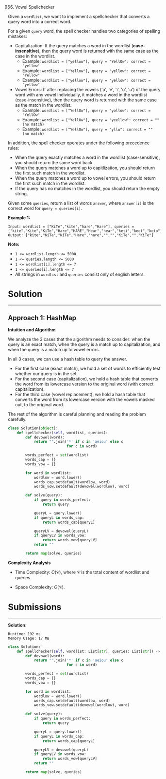 966. Vowel Spellchecker

Given a `wordlist`, we want to implement a spellchecker that converts a query word into a correct word.

For a given `query` word, the spell checker handles two categories of spelling mistakes:

* Capitalization: If the query matches a word in the wordlist (**case-insensitive**), then the query word is returned with the same case as the case in the wordlist.
    * Example: `wordlist = ["yellow"], query = "YellOw": correct = "yellow"`
    * Example: `wordlist = ["Yellow"], query = "yellow": correct = "Yellow"`
    * Example: `wordlist = ["yellow"], query = "yellow": correct = "yellow"`
* Vowel Errors: If after replacing the vowels ('a', 'e', 'i', 'o', 'u') of the query word with any vowel individually, it matches a word in the wordlist (case-insensitive), then the query word is returned with the same case as the match in the wordlist.
    * Example: `wordlist = ["YellOw"], query = "yollow": correct = "YellOw"`
    * Example: `wordlist = ["YellOw"], query = "yeellow": correct = "" (no match)`
    * Example: `wordlist = ["YellOw"], query = "yllw": correct = "" (no match)`

In addition, the spell checker operates under the following precedence rules:

* When the query exactly matches a word in the wordlist (case-sensitive), you should return the same word back.
* When the query matches a word up to capitlization, you should return the first such match in the wordlist.
* When the query matches a word up to vowel errors, you should return the first such match in the wordlist.
* If the query has no matches in the wordlist, you should return the empty string.

Given some `queries`, return a list of words `answer`, where `answer[i]` is the correct word for `query = queries[i]`.

 

**Example 1:**
```
Input: wordlist = ["KiTe","kite","hare","Hare"], queries = ["kite","Kite","KiTe","Hare","HARE","Hear","hear","keti","keet","keto"]
Output: ["kite","KiTe","KiTe","Hare","hare","","","KiTe","","KiTe"]
```

**Note:**

* `1 <= wordlist.length <= 5000`
* `1 <= queries.length <= 5000`
* `1 <= wordlist[i].length <= 7`
* `1 <= queries[i].length <= 7`
* All strings in `wordlist` and `queries` consist only of english letters.

# Solution
---
## Approach 1: HashMap
**Intuition and Algorithm**

We analyze the 3 cases that the algorithm needs to consider: when the query is an exact match, when the query is a match up to capitalization, and when the query is a match up to vowel errors.

In all 3 cases, we can use a hash table to query the answer.

* For the first case (exact match), we hold a set of words to efficiently test whether our query is in the set.
* For the second case (capitalization), we hold a hash table that converts the word from its lowercase version to the original word (with correct capitalization).
* For the third case (vowel replacement), we hold a hash table that converts the word from its lowercase version with the vowels masked out, to the original word.

The rest of the algorithm is careful planning and reading the problem carefully.

```python
class Solution(object):
    def spellchecker(self, wordlist, queries):
        def devowel(word):
            return "".join('*' if c in 'aeiou' else c
                           for c in word)

        words_perfect = set(wordlist)
        words_cap = {}
        words_vow = {}

        for word in wordlist:
            wordlow = word.lower()
            words_cap.setdefault(wordlow, word)
            words_vow.setdefault(devowel(wordlow), word)

        def solve(query):
            if query in words_perfect:
                return query

            queryL = query.lower()
            if queryL in words_cap:
                return words_cap[queryL]

            queryLV = devowel(queryL)
            if queryLV in words_vow:
                return words_vow[queryLV]
            return ""

        return map(solve, queries)
```

**Complexity Analysis**

* Time Complexity: $O(\mathcal{C})$, where $\mathcal{C}$ is the total content of wordlist and queries.

* Space Complexity: $O(\mathcal{C})$.

# Submissions
---
**Solution:**
```
Runtime: 192 ms
Memory Usage: 17 MB
```
```python
class Solution:
    def spellchecker(self, wordlist: List[str], queries: List[str]) -> List[str]:
        def devowel(word):
            return "".join('*' if c in 'aeiou' else c
                           for c in word)

        words_perfect = set(wordlist)
        words_cap = {}
        words_vow = {}

        for word in wordlist:
            wordlow = word.lower()
            words_cap.setdefault(wordlow, word)
            words_vow.setdefault(devowel(wordlow), word)

        def solve(query):
            if query in words_perfect:
                return query

            queryL = query.lower()
            if queryL in words_cap:
                return words_cap[queryL]

            queryLV = devowel(queryL)
            if queryLV in words_vow:
                return words_vow[queryLV]
            return ""

        return map(solve, queries)
```